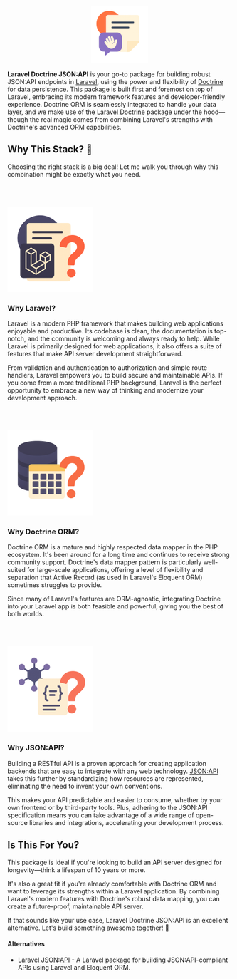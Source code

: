 <p align="center">
  <img src="./images/introduction/hello.png" alt="Hello" />
</p>

**Laravel Doctrine JSON:API** is your go-to package for building robust JSON:API endpoints in [Laravel](https://laravel.com/), using the power and flexibility of [Doctrine](https://www.doctrine-project.org/) for data persistence. This package is built first and foremost on top of Laravel, embracing its modern framework features and developer-friendly experience. Doctrine ORM is seamlessly integrated to handle your data layer, and we make use of the [Laravel Doctrine](https://github.com/laravel-doctrine/orm) package under the hood—though the real magic comes from combining Laravel's strengths with Doctrine's advanced ORM capabilities.

## Why This Stack? 🤔

Choosing the right stack is a big deal! Let me walk you through why this combination might be exactly what you need.

<p align="left" style="margin-top: 4rem; margin-bottom: 0;">
  <img src="./images/introduction/why_laravel.png" alt="Why Laravel?" />
</p>

### Why Laravel?

Laravel is a modern PHP framework that makes building web applications enjoyable and productive. Its codebase is clean, the documentation is top-notch, and the community is welcoming and always ready to help. While Laravel is primarily designed for web applications, it also offers a suite of features that make API server development straightforward.

From validation and authentication to authorization and simple route handlers, Laravel empowers you to build secure and maintainable APIs. If you come from a more traditional PHP background, Laravel is the perfect opportunity to embrace a new way of thinking and modernize your development approach.

<p align="left" style="margin-top: 4rem; margin-bottom: 0;">
  <img src="./images/introduction/why_doctrine.png" alt="Why Doctrine ORM?" />
</p>

### Why Doctrine ORM?

Doctrine ORM is a mature and highly respected data mapper in the PHP ecosystem. It's been around for a long time and continues to receive strong community support. Doctrine's data mapper pattern is particularly well-suited for large-scale applications, offering a level of flexibility and separation that Active Record (as used in Laravel's Eloquent ORM) sometimes struggles to provide.

Since many of Laravel's features are ORM-agnostic, integrating Doctrine into your Laravel app is both feasible and powerful, giving you the best of both worlds.

<p align="left" style="margin-top: 4rem; margin-bottom: 0;">
  <img src="./images/introduction/why_jsonapi.png" alt="Why JSON:API?" />
</p>

### Why JSON:API?

Building a RESTful API is a proven approach for creating application backends that are easy to integrate with any web technology. [JSON:API](https://jsonapi.org/) takes this further by standardizing how resources are represented, eliminating the need to invent your own conventions.

This makes your API predictable and easier to consume, whether by your own frontend or by third-party tools. Plus, adhering to the JSON:API specification means you can take advantage of a wide range of open-source libraries and integrations, accelerating your development process.

## Is This For You?

This package is ideal if you're looking to build an API server designed for longevity—think a lifespan of 10 years or more.

It's also a great fit if you're already comfortable with Doctrine ORM and want to leverage its strengths within a Laravel application. By combining Laravel's modern features with Doctrine's robust data mapping, you can create a future-proof, maintainable API server.

If that sounds like your use case, Laravel Doctrine JSON:API is an excellent alternative. Let's build something awesome together! 🚀

#### Alternatives

  * [Laravel JSON:API](https://laraveljsonapi.io/) - A Laravel package for building JSON:API-compliant APIs using Laravel and Eloquent ORM.
